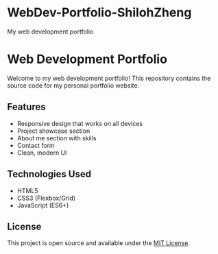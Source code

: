 # WebDev-Portfolio-ShilohZheng
My web development portfolio
# Web Development Portfolio

Welcome to my web development portfolio! This repository contains the source code for my personal portfolio website.

## Features

- Responsive design that works on all devices
- Project showcase section
- About me section with skills
- Contact form
- Clean, modern UI

## Technologies Used

- HTML5
- CSS3 (Flexbox/Grid)
- JavaScript (ES6+)

## License

This project is open source and available under the [MIT License](LICENSE).
